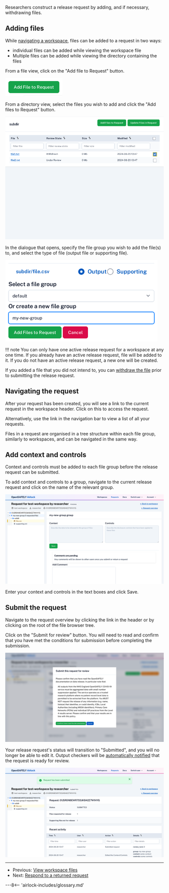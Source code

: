 Researchers construct a release request by adding, and if necessary, withdrawing
files.

## Adding files

While [navigating a workspace](view-workspace-files.md), files can be added to a request in
two ways:

- individual files can be added while viewing the workspace file
- Multiple files can be added while viewing the directory containing the files

From a file view, click on the "Add file to Request" button.

![Add file to request button](../screenshots/add_file_button.png)

From a directory view, select the files you wish to add and click the "Add files to Request" button.

![Add files with multiselect](../screenshots/multiselect_add.png)

In the dialogue that opens, specify the file group you wish to add the file(s) to, and
select the type of file (output file or supporting file).

![Add file form](../screenshots/add_file_modal.png)

!!! note
    You can only have one active release request for a workspace at any one time. If you
    already have an active release request, file will be added to it. If you do not have
    an active release request, a new one will be created.

If you added a file that you did not intend to, you can [withdraw the file](withdraw-file.md)
prior to submitting the release request.

## Navigating the request

After your request has been created, you will see a link to the current request in the
workspace header. Click on this to access the request.

Alternatively, use the link in the navigation bar to view a list of all your requests.

Files in a request are organised in a tree structure within each file group, similarly
to workspaces, and can be navigated in the same way.

## Add context and controls

Context and controls must be added to each file group before the release request
can be submitted.

To add context and controls to a group, navigate to the current release request and click
on the name of the relevant group. 

![Add context and controls to a file group](../screenshots/context_and_controls.png)

Enter your context and controls in the text boxes and click Save. 


## Submit the request

Navigate to the request overview by clicking the link in the header or by clicking on the
root of the file browser tree.

Click on the "Submit for review" button. You will need to read and confirm that you have
met the conditions for submission before completing the submission.

![Submit request button](../screenshots/submit_request.png)

Your release request's status will transition to "Submitted", and you will no longer be
able to edit it. Output checkers will be [automatically notified](../explanation/notifications.md) that the request is ready for review.

![Submitted request](../screenshots/submitted_request.png)

---

* Previous: [View workspace files](view-workspace-files.md)
* Next: [Respond to a returned request](respond-to-returned-request.md)

---8<-- 'airlock-includes/glossary.md'
